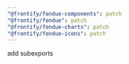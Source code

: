 ```yaml
---
"@frontify/fondue-components": patch
"@frontify/fondue": patch
"@frontify/fondue-charts": patch
"@frontify/fondue-icons": patch
---
```


add subexports
